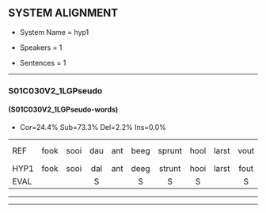 
## SYSTEM ALIGNMENT

- System Name = hyp1

- Speakers = 1

- Sentences = 1

---

### S01C030V2_1LGPseudo

#### (S01C030V2_1LGPseudo-words)

- Cor=24.4%	Sub=73.3%	Del=2.2%	Ins=0.0%

|  |  |  |  |  |  |  |  |  |  |  |  |  |  |  |  |  |  |  |  |  |  |  |  |  |  |  |  |  |  |  |  |  |  |  |  |  |  |  |  |  |  |  |  |  |  |
|:--- |:---:|:---:|:---:|:---:|:---:|:---:|:---:|:---:|:---:|:---:|:---:|:---:|:---:|:---:|:---:|:---:|:---:|:---:|:---:|:---:|:---:|:---:|:---:|:---:|:---:|:---:|:---:|:---:|:---:|:---:|:---:|:---:|:---:|:---:|:---:|:---:|:---:|:---:|:---:|:---:|:---:|:---:|:---:|:---:|:---:|
| REF | fook | sooi | dau | ant | beeg | sprunt | hool | larst | vout | zwoei | fam | *(rechts) | rachts | vaap | sprieuw | keng | swoers | * | doer | plirt | * | jien | blard | guul | hoekt | neeuw | noork | vid | zans | leum | haans | spaai | sjalt | heik | sank | roen | frijk | eem*(een) | * | schard | grek | dron | * | snaaf | stuid |
| HYP1 | fook | sooi | dal | ant | deeg | strunt | hooi | larst | fout | swoei | van | rechts | racht | vaap | spreeuw | keng |  | swoer | s | door | plicht | jn | blart | guw | hoekt | neeuw | loort | fit | sans | lun | ans | spei | schild | heik | sank | hoen | friik | één | gar | sschart | grek | drom | sn | snaf | stut |
| EVAL |  |  | S |  | S | S | S |  | S | S | S | S | S |  | S |  | D | S | S | S | S | S | S | S |  |  | S | S | S | S | S | S | S |  |  | S | S | S | S | S |  | S | S | S | S |
---

---
